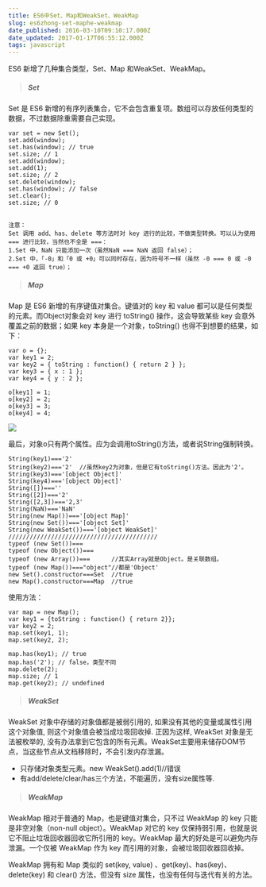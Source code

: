 ```yaml
---
title: ES6中Set、Map和WeakSet、WeakMap
slug: es6zhong-set-maphe-weakmap
date_published: 2016-03-10T09:10:17.000Z
date_updated: 2017-01-17T06:55:12.000Z
tags: javascript
---
```


ES6 新增了几种集合类型，Set、Map 和WeakSet、WeakMap。

> ##### Set

Set 是 ES6 新增的有序列表集合，它不会包含重复项。数组可以存放任何类型的数据，不过数据除重需要自己实现。

    var set = new Set();
    set.add(window);
    set.has(window); // true
    set.size; // 1
    set.add(window);
    set.add(1);
    set.size; // 2
    set.delete(window);
    set.has(window); // false
    set.clear();
    set.size; // 0
    

    注意：
    Set 调用 add、has、delete 等方法时对 key 进行的比较，不做类型转换。可以认为使用 === 进行比较，当然也不全是 ===：  
    1.Set 中，NaN 只能添加一次（虽然NaN === NaN 返回 false）；  
    2.Set 中，「-0」和「0 或 +0」可以同时存在，因为符号不一样（虽然 -0 === 0 或 -0 === +0 返回 true）；  
    

> ##### Map

Map 是 ES6 新增的有序键值对集合。键值对的 key 和 value 都可以是任何类型的元素。而Object对象会对 key 进行 toString() 操作，这会导致某些 key 会意外覆盖之前的数据；如果 key 本身是一个对象，toString() 也得不到想要的结果，如下：

    var o = {};
    var key1 = 2;
    var key2 = { toString : function() { return 2 } };
    var key3 = { x : 1 };
    var key4 = { y : 2 };
    
    o[key1] = 1;
    o[key2] = 2;
    o[key3] = 3;
    o[key4] = 4;
    

![](/content/images/2016/03/P6M-W6W150-1-7N9990EGEI.png)

最后，对象o只有两个属性。应为会调用toString()方法，或者说String强制转换。

    String(key1)==='2'  
    String(key2)==='2'  //虽然key2为对象，但是它有toString()方法。因此为'2'。  
    String(key3)==='[object Object]'  
    String(key4)==='[object Object]'  
    String([])===''  
    String([2])==='2'  
    String([2,3])==='2,3'  
    String(NaN)==='NaN'  
    String(new Map())==='[object Map]'  
    String(new Set())==='[object Set]'  
    String(new WeakSet())==='[object WeakSet]'  
    //////////////////////////////////////////
    typeof (new Set())===  
    typeof (new Object())===  
    typeof (new Array())===      //其实Array就是Object。是关联数组。  
    typeof (new Map())==="object"//都是'Object'  
    new Set().constructor===Set  //true  
    new Map().constructor===Map  //true  
    

使用方法：

    var map = new Map();  
    var key1 = {toString : function() { return 2}};  
    var key2 = 2;  
    map.set(key1, 1);  
    map.set(key2, 2);
    
    map.has(key1); // true  
    map.has('2'); // false，类型不同  
    map.delete(2);  
    map.size; // 1  
    map.get(key2); // undefined 
    

> ##### WeakSet

WeakSet 对象中存储的对象值都是被弱引用的, 如果没有其他的变量或属性引用这个对象值, 则这个对象值会被当成垃圾回收掉. 正因为这样, WeakSet 对象是无法被枚举的, 没有办法拿到它包含的所有元素。WeakSet主要用来储存DOM节点，当这些节点从文档移除时，不会引发内存泄漏。

- 只存储对象类型元素。new WeakSet().add(1)//错误
- 有add/delete/clear/has三个方法，不能遍历，没有size属性等.

> ##### WeakMap

WeakMap 相对于普通的 Map，也是键值对集合，只不过 WeakMap 的 key 只能是非空对象（non-null object）。WeakMap 对它的 key 仅保持弱引用，也就是说它不阻止垃圾回收器回收它所引用的 key。WeakMap 最大的好处是可以避免内存泄漏。一个仅被 WeakMap 作为 key 而引用的对象，会被垃圾回收器回收掉。

WeakMap 拥有和 Map 类似的 set(key, value) 、get(key)、has(key)、delete(key) 和 clear() 方法，但没有 size 属性，也没有任何与迭代有关的方法。
